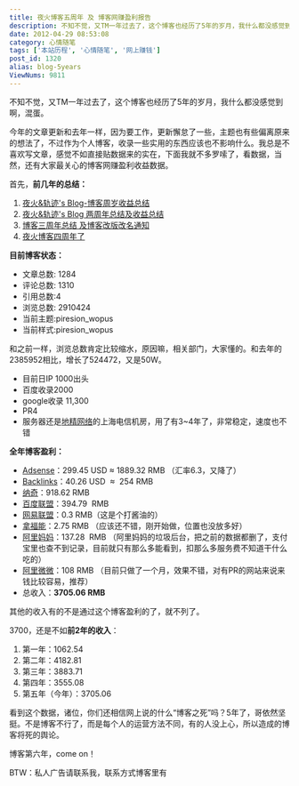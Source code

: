 ```yaml
---
title: 夜火博客五周年 及 博客网赚盈利报告
description: 不知不觉，又TM一年过去了，这个博客也经历了5年的岁月，我什么都没感觉到啊，混蛋。今年的文章更新和去年一样，因为要工作，更新懈怠了一些，主题也有些偏离原来的想法了，不过作为个人博客，收录一些实用的东西应该也不影响什么。我总是不喜欢写文章，感觉不如直接贴数据来的实在，下面我就不多罗嗦了，看数据，当然，还有大家最关心的博客网赚盈利收益数据。首先，前几年的总结：夜火&轨迹'sB
date: 2012-04-29 08:53:08
category: 心情随笔
tags: ['本站历程', '心情随笔', '网上赚钱']
post_id: 1320
alias: blog-5years
ViewNums: 9811
---
```


不知不觉，又TM一年过去了，这个博客也经历了5年的岁月，我什么都没感觉到啊，混蛋。

今年的文章更新和去年一样，因为要工作，更新懈怠了一些，主题也有些偏离原来的想法了，不过作为个人博客，收录一些实用的东西应该也不影响什么。我总是不喜欢写文章，感觉不如直接贴数据来的实在，下面我就不多罗嗦了，看数据，当然，还有大家最关心的博客网赚盈利收益数据。

首先，**前几年的总结：**

1. [夜火&轨迹's Blog-博客周岁收益总结](/blog/15897-com-blog-zhousui-shouyi-zongjie)
2. [夜火&轨迹's Blog 两周年总结及收益总结](/blog/15897-com-blog-2years)
3. [博客三周年总结 及博客改版改名通知](/blog/blog-3years)
4. [夜火博客四周年了](/blog/blog-4years)

**目前博客状态：**

* 文章总数: 1284
* 评论总数: 1310
* 引用总数:4
* 浏览总数: 2910424
* 当前主题:piresion_wopus
* 当前样式:piresion_wopus

和之前一样，浏览总数肯定比较缩水，原因嘛，相关部门，大家懂的。和去年的2385952相比，增长了524472，又是50W。

* 目前日IP 1000出头
* 百度收录2000
* google收录 11,300
* PR4
* 服务器还是[地精网络](http://www.djidc.org/)的上海电信机房，用了有3~4年了，非常稳定，速度也不错

**全年博客盈利：**

* [Adsense](http://www.google.com/adsense/)：299.45 USD ≈ 1889.32 RMB （汇率6.3，又降了）
* [Backlinks](http://www.backlinks.com/?aff=25805)：40.26 USD  ≈  254 RMB
* [纳奇](http://1717gs.com/?action=register&tid=1268)：918.62 RMB
* [百度联盟](http://union.baidu.com/)：394.79  RMB
* [网易联盟](http://union.163.com/gs2/union/pm/weblink/6057239)：0.3 RMB（这是个打酱油的）
* [拿福能](http://www.nuffnang.com.cn)：2.75 RMB （应该还不错，刚开始做，位置也没放多好）
* [阿里妈妈](http://www.alimama.com/)：137.28  RMB （阿里妈妈的垃圾后台，把之前的数据都删了，支付宝里也查不到记录，目前就只有那么多能看到，扣那么多服务费不知道干什么吃的）
* [阿里微微](http://www.alivv.com/?uid=mzoyzXU/MWQ=)：108 RMB （目前只做了一个月，效果不错，对有PR的网站来说来钱比较容易，推荐）
* 总收入：**3705.06 RMB**

其他的收入有的不是通过这个博客盈利的了，就不列了。

3700，还是不如**前2年的收入**：

1. 第一年：1062.54
2. 第二年：4182.81
3. 第三年：3883.71
4. 第四年：3555.08
5. 第五年（今年）：3705.06

看到这个数据，诸位，你们还相信网上说的什么“博客之死”吗？5年了，哥依然坚挺。不是博客不行了，而是每个人的运营方法不同，有的人没上心，所以造成的博客将死的舆论。

博客第六年，come on！

BTW：私人广告请联系我，联系方式博客里有

